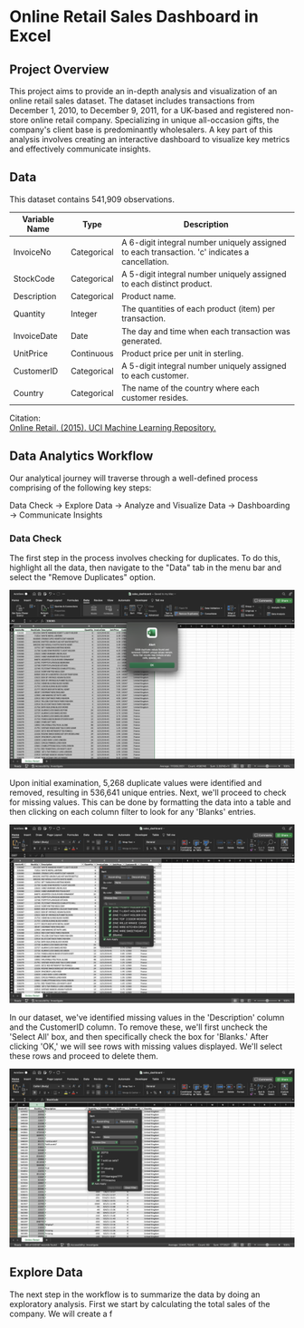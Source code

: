 # Online Retail Sales Dashboard in Excel
## Project Overview 
This project aims to provide an in-depth analysis and visualization of an online retail sales dataset. The dataset includes transactions from December 1, 2010, to December 9, 2011, for a UK-based and registered non-store online retail company. Specializing in unique all-occasion gifts, the company's client base is predominantly wholesalers. A key part of this analysis involves creating an interactive dashboard to visualize key metrics and effectively communicate insights.
## Data

This dataset contains 541,909 observations.

| Variable Name | Type        | Description                                                                                   |
|---------------|-------------|-----------------------------------------------------------------------------------------------|
| InvoiceNo     | Categorical | A 6-digit integral number uniquely assigned to each transaction. 'c' indicates a cancellation. |
| StockCode     | Categorical | A 5-digit integral number uniquely assigned to each distinct product.                          |
| Description   | Categorical | Product name.                                                                                  |
| Quantity      | Integer     | The quantities of each product (item) per transaction.                                         |
| InvoiceDate   | Date        | The day and time when each transaction was generated.                                          |
| UnitPrice     | Continuous  | Product price per unit in sterling.                                                            |
| CustomerID    | Categorical | A 5-digit integral number uniquely assigned to each customer.                                  |
| Country       | Categorical | The name of the country where each customer resides.                                           |

Citation:  
[Online Retail. (2015). UCI Machine Learning Repository.](https://doi.org/10.24432/C5BW33)

## Data Analytics Workflow

Our analytical journey will traverse through a well-defined process comprising of the following key steps:

Data Check → Explore Data → Analyze and Visualize Data → Dashboarding → Communicate Insights
### Data Check
The first step in the process involves checking for duplicates. To do this, highlight all the data, then navigate to the "Data" tab in the menu bar and select the "Remove Duplicates" option.

![image](images/duplicates.png)

Upon initial examination, 5,268 duplicate values were identified and removed, resulting in 536,641 unique entries. Next, we'll proceed to check for missing values. This can be done by formatting the data into a table and then clicking on each column filter to look for any 'Blanks' entries.

![image](images/missing_values.png)

In our dataset, we've identified missing values in the 'Description' column and the CustomerID column. To remove these, we'll first uncheck the 'Select All' box, and then specifically check the box for 'Blanks.' After clicking 'OK,' we will see rows with missing values displayed. We'll select these rows and proceed to delete them.

![image](images/unknown_product_name.png)


## Explore Data
The next step in the workflow is to summarize the data by doing an exploratory analysis. First we start by calculating the total sales of the company. We will create a f
